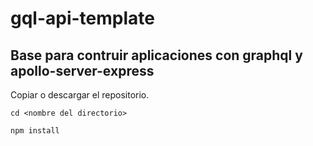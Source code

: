 # gql-api-template

## Base para contruir aplicaciones con graphql y apollo-server-express

Copiar o descargar el repositorio.

`cd <nombre del directorio>`

`npm install`

